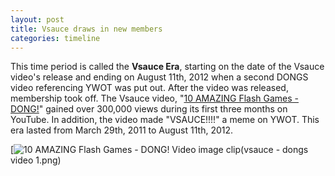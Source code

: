 ```yaml
---
layout: post
title: Vsauce draws in new members
categories: timeline
---
```


This time period is called the **Vsauce Era**, starting on the date of the Vsauce video's release and ending on August 11th, 2012 when a second DONGS video referencing YWOT was put out. After the video was released, membership took off. The Vsauce video, "[10 AMAZING Flash Games - DONG!](http://www.youtube.com/watch?v=isEwaLUiLP4)" gained over 300,000 views during its first three months on YouTube. In addition, the video made "VSAUCE!!!!" a meme on YWOT. This era lasted from March 29th, 2011 to August 11th, 2012.

[![10 AMAZING Flash Games - DONG! Video image clip](http://www.youtube.com/watch?v=isEwaLUiLP4)(vsauce - dongs video 1.png)
